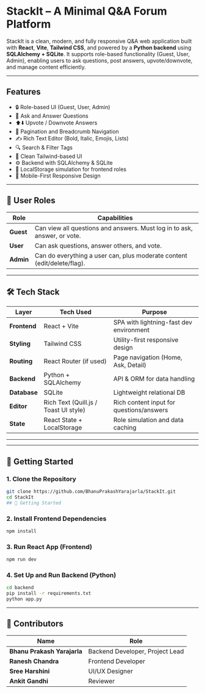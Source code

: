 #  StackIt – A Minimal Q&A Forum Platform

StackIt is a clean, modern, and fully responsive Q&A web application built with **React**, **Vite**, **Tailwind CSS**, and powered by a **Python backend** using **SQLAlchemy + SQLite**. It supports role-based functionality (Guest, User, Admin), enabling users to ask questions, post answers, upvote/downvote, and manage content efficiently.


---

## Features

- 🔒 Role-based UI (Guest, User, Admin)
- 📝 Ask and Answer Questions
- ⬆️⬇️ Upvote / Downvote Answers
- 🧭 Pagination and Breadcrumb Navigation
- ✍️ Rich Text Editor (Bold, Italic, Emojis, Lists)
- 🔍 Search & Filter Tags
- 🎨 Clean Tailwind-based UI
- ⚙️ Backend with SQLAlchemy & SQLite
- 💾 LocalStorage simulation for frontend roles
- 📱 Mobile-First Responsive Design

---

## 👥 User Roles

| Role     | Capabilities                                                                 |
|----------|-------------------------------------------------------------------------------|
| **Guest** | Can view all questions and answers. Must log in to ask, answer, or vote.     |
| **User**  | Can ask questions, answer others, and vote.                                  |
| **Admin** | Can do everything a user can, plus moderate content (edit/delete/flag).      |

---

## 🛠 Tech Stack

| Layer         | Tech Used                            | Purpose                                      |
|---------------|--------------------------------------|----------------------------------------------|
| **Frontend**  | React + Vite                         | SPA with lightning-fast dev environment      |
| **Styling**   | Tailwind CSS                         | Utility-first responsive design              |
| **Routing**   | React Router (if used)               | Page navigation (Home, Ask, Detail)          |
| **Backend**   | Python + SQLAlchemy                  | API & ORM for data handling                  |
| **Database**  | SQLite                               | Lightweight relational DB                    |
| **Editor**    | Rich Text (Quill.js / Toast UI style)| Rich content input for questions/answers     |
| **State**     | React State + LocalStorage           | Role simulation and data caching             |

---


---

## 🚀 Getting Started

### 1. Clone the Repository
```bash
git clone https://github.com/BhanuPrakashYarajarla/StackIt.git
cd StackIt
## 🚀 Getting Started
```
### 2. Install Frontend Dependencies
```bash
npm install
```
### 3. Run React App (Frontend)
```bash
npm run dev
```

### 4. Set Up and Run Backend (Python)
```bash
cd backend
pip install -r requirements.txt
python app.py
```
---

## 👥 Contributors

| Name                        | Role              
|-----------------------------|---------------------------------|
| **Bhanu Prakash Yarajarla** | Backend Developer, Project Lead |
| **Ranesh Chandra**          | Frontend Developer              | 
| **Sree Harshini**           | UI/UX Designer                  |
| **Ankit Gandhi**            | Reviewer                        |



